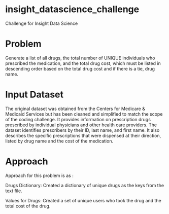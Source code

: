 # insight_datascience_challenge
Challenge for Insight Data Science

# Problem
Generate a list of all drugs, the total number of UNIQUE individuals who prescribed the medication, and the total drug cost, which must be listed in descending order based on the total drug cost and if there is a tie, drug name.

# Input Dataset

The original dataset was obtained from the Centers for Medicare & Medicaid Services but has been cleaned and simplified to match the scope of the coding challenge. It provides information on prescription drugs prescribed by individual physicians and other health care providers. The dataset identifies prescribers by their ID, last name, and first name. It also describes the specific prescriptions that were dispensed at their direction, listed by drug name and the cost of the medication.

# Approach
Approach for this problem is as :

Drugs Dictionary:
Created a dictionary of unique drugs as the keys from the text file.

Values for Drugs:
Created a set of unique users who took the drug and the total cost of the drug.




